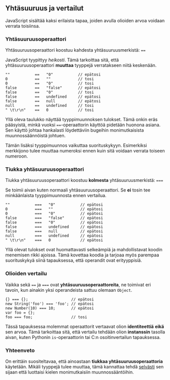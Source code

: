 ## Yhtäsuuruus ja vertailut

JavaScript sisältää kaksi erilaista tapaa, joiden avulla olioiden arvoa voidaan verrata toisiinsa.

### Yhtäsuuruusoperaattori

Yhtäsuuruusoperaattori koostuu kahdesta yhtäsuuruusmerkistä: `==`

JavaScript tyypittyy *heikosti*. Tämä tarkoittaa sitä, että yhtäsuuruusoperaattori **muuttaa** tyyppejä verratakseen niitä keskenään.

    ""           ==   "0"           // epätosi
    0            ==   ""            // tosi
    0            ==   "0"           // tosi
    false        ==   "false"       // epätosi
    false        ==   "0"           // tosi
    false        ==   undefined     // epätosi
    false        ==   null          // epätosi
    null         ==   undefined     // tosi
    " \t\r\n"    ==   0             // tosi

Yllä oleva taulukko näyttää tyyppimuunnoksen tulokset. Tämä onkin eräs pääsyistä, minkä vuoksi `==`-operaattorin käyttöä pidetään huonona asiana. Sen käyttö johtaa hankalasti löydettäviin bugeihin monimutkaisista muunnossäännöistä johtuen.

Tämän lisäksi tyyppimuunnos vaikuttaa suorituskykyyn. Esimerkiksi merkkijono tulee muuttaa numeroksi ennen kuin sitä voidaan verrata toiseen numeroon.

### Tiukka yhtäsuuruusoperaattori

Tiukka yhtäsuuruusoperaattori koostuu **kolmesta** yhtäsuuruusmerkistä: `===`

Se toimii aivan kuten normaali yhtäsuuruusoperaattori. Se **ei** tosin tee minkäänlaista tyyppimuunnosta ennen vertailua.

    ""           ===   "0"           // epätosi
    0            ===   ""            // epätosi
    0            ===   "0"           // epätosi
    false        ===   "false"       // epätosi
    false        ===   "0"           // epätosi
    false        ===   undefined     // epätosi
    false        ===   null          // epätosi
    null         ===   undefined     // epätosi
    " \t\r\n"    ===   0             // epätosi

Yllä olevat tulokset ovat huomattavasti selkeämpiä ja mahdollistavat koodin menemisen rikki ajoissa. Tämä kovettaa koodia ja tarjoaa myös parempaa suorituskykyä siinä tapauksessa, että operandit ovat erityyppisiä.

### Olioiden vertailu

Vaikka sekä `==` ja `===` ovat **yhtäsuuruusoperaattoreita**, ne toimivat eri tavoin, kun ainakin yksi operandeista sattuu olemaan `Object`.

    {} === {};                   // epätosi
    new String('foo') === 'foo'; // epätosi
    new Number(10) === 10;       // epätosi
    var foo = {};
    foo === foo;                 // tosi

Tässä tapauksessa molemmat operaattorit vertaavat olion **identiteettiä** **eikä** sen arvoa. Tämä tarkoittaa sitä, että vertailu tehdään olion **instanssin** tasolla aivan, kuten Pythonin `is`-operaattorin tai C:n osoitinvertailun tapauksessa.

### Yhteenveto

On erittäin suositeltavaa, että ainoastaan **tiukkaa yhtäsuuruusoperaattoria** käytetään. Mikäli tyyppejä tulee muuttaa, tämä kannattaa tehdä [selvästi](#types.casting) sen sijaan että luottaisi kielen monimutkaisiin muunnossääntöihin.

